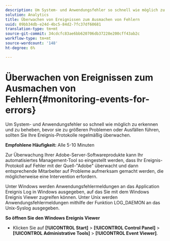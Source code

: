 ```yaml
---
description: Um System- und Anwendungsfehler so schnell wie möglich zu erkennen und zu beheben, bevor sie zu größeren Problemen oder Ausfällen führen, sollten Sie Ihre Ereignis-Protokolle regelmäßig überwachen.
solution: Analytics
title: Überwachen von Ereignissen zum Ausmachen von Fehlern
uuid: 09bb34db-e24d-4bc5-84d2-7fc37df60681
translation-type: tm+mt
source-git-commit: 34cdcfc83ae6bb620706db37228e200cff43ab2c
workflow-type: tm+mt
source-wordcount: '148'
ht-degree: 6%

---
```



# Überwachen von Ereignissen zum Ausmachen von Fehlern{#monitoring-events-for-errors}

Um System- und Anwendungsfehler so schnell wie möglich zu erkennen und zu beheben, bevor sie zu größeren Problemen oder Ausfällen führen, sollten Sie Ihre Ereignis-Protokolle regelmäßig überwachen.

**Empfohlene Häufigkeit:** Alle 5-10 Minuten

Zur Überwachung Ihrer Adobe-Server-Softwareprodukte kann Ihr automatisiertes Management-Tool so eingestellt werden, dass Ihr Ereignis-Protokoll auf Fehler mit der Quell-&quot;Adobe&quot; überwacht und dann entsprechende Mitarbeiter auf Probleme aufmerksam gemacht werden, die möglicherweise eine Intervention erfordern.

Unter Windows werden Anwendungsfehlermeldungen an das Application Ereignis Log in Windows ausgegeben, auf das Sie mit dem Windows Ereignis Viewer zugreifen können. Unter Unix werden Anwendungsfehlermeldungen mithilfe der Funktion LOG_DAEMON an das Unix-Syslog ausgegeben.

**So öffnen Sie den Windows Ereignis Viewer**

* Klicken Sie auf **[!UICONTROL Start]** > **[!UICONTROL Control Panel]** > **[!UICONTROL Administrative Tools]** > **[!UICONTROL Event Viewer]**.

